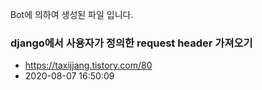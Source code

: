 Bot에 의하여 생성된 파일 입니다. 
### django에서 사용자가 정의한 request header 가져오기 
- https://taxijjang.tistory.com/80 
- 2020-08-07 16:50:09 
